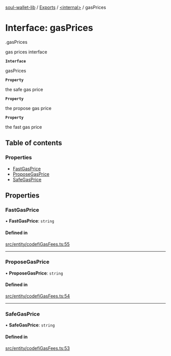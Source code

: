 [soul-wallet-lib](../README.md) / [Exports](../modules.md) / [<internal\>](../modules/internal_.md) / gasPrices

# Interface: gasPrices

[<internal>](../modules/internal_.md).gasPrices

gas prices interface

**`Interface`**

gasPrices

**`Property`**

the safe gas price

**`Property`**

the propose gas price

**`Property`**

the fast gas price

## Table of contents

### Properties

- [FastGasPrice](internal_.gasPrices.md#fastgasprice)
- [ProposeGasPrice](internal_.gasPrices.md#proposegasprice)
- [SafeGasPrice](internal_.gasPrices.md#safegasprice)

## Properties

### FastGasPrice

• **FastGasPrice**: `string`

#### Defined in

[src/entity/codefiGasFees.ts:55](https://github.com/proofofsoulprotocol/soulwalletlib/blob/93d2029/src/entity/codefiGasFees.ts#L55)

___

### ProposeGasPrice

• **ProposeGasPrice**: `string`

#### Defined in

[src/entity/codefiGasFees.ts:54](https://github.com/proofofsoulprotocol/soulwalletlib/blob/93d2029/src/entity/codefiGasFees.ts#L54)

___

### SafeGasPrice

• **SafeGasPrice**: `string`

#### Defined in

[src/entity/codefiGasFees.ts:53](https://github.com/proofofsoulprotocol/soulwalletlib/blob/93d2029/src/entity/codefiGasFees.ts#L53)

